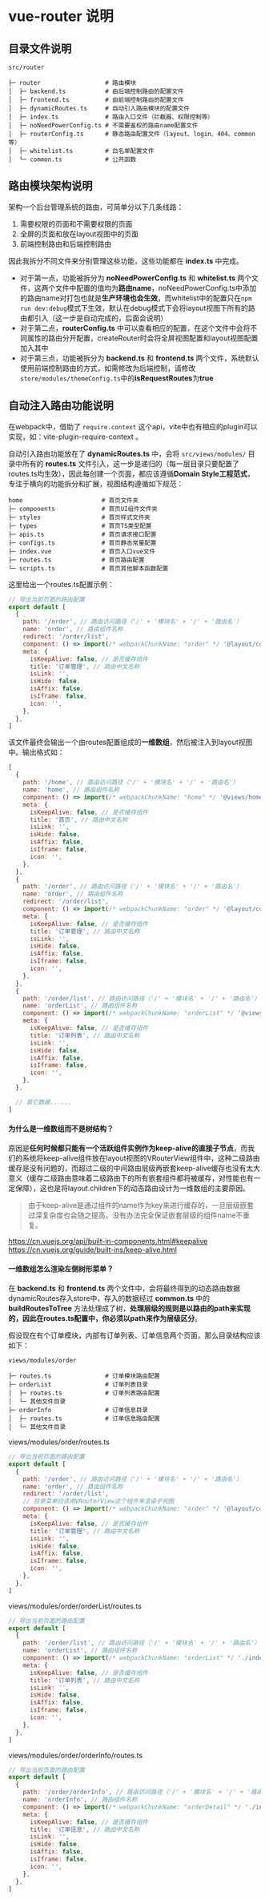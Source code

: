 # vue-router 说明

## 目录文件说明

```
src/router

├─ router                  # 路由模块 
│  ├─ backend.ts           # 由后端控制路由的配置文件
│  ├─ frontend.ts          # 由前端控制路由的配置文件
│  ├─ dynamicRoutes.ts     # 自动引入路由模块的配置文件
│  ├─ index.ts             # 路由入口文件（拦截器、权限控制等）
│  ├─ noNeedPowerConfig.ts # 不需要鉴权的路由name配置文件
│  ├─ routerConfig.ts      # 静态路由配置文件（layout、login、404、common等）
│  ├─ whitelist.ts         # 白名单配置文件
│  └─ common.ts            # 公共函数
```


## 路由模块架构说明

架构一个后台管理系统的路由，可简单分以下几条线路：

1. 需要权限的页面和不需要权限的页面
2. 全屏的页面和放在layout视图中的页面
3. 前端控制路由和后端控制路由

因此我拆分不同文件来分别管理这些功能，这些功能都在 **index.ts** 中完成。

- 对于第一点，功能被拆分为 **noNeedPowerConfig.ts** 和 **whitelist.ts** 两个文件，这两个文件中配置的值均为**路由name**，noNeedPowerConfig.ts中添加的路由name对打包也就是**生产环境也会生效**，而whitelist中的配置只在`npm run dev:debug`模式下生效，默认在debug模式下会将layout视图下所有的路由都引入（这一步是自动完成的，后面会说明）
- 对于第二点，**routerConfig.ts** 中可以查看相应的配置，在这个文件中会将不同属性的路由分开配置，createRouter时会将全屏视图配置和layout视图配置加入其中
- 对于第三点，功能被拆分为 **backend.ts** 和 **frontend.ts** 两个文件，系统默认使用前端控制路由的方式，如需修改为后端控制，请修改`store/modules/themeConfig.ts`中的**isRequestRoutes**为**true**


## 自动注入路由功能说明

在webpack中，借助了 `require.context` 这个api，vite中也有相应的plugin可以实现，如：vite-plugin-require-context 。

自动引入路由功能放在了 **dynamicRoutes.ts** 中，会将 `src/views/modules/` 目录中所有的 **routes.ts** 文件引入，这一步是递归的（每一层目录只要配置了routes.ts均生效），因此每创建一个页面，都应该遵循**Domain Style工程范式**，专注于横向的功能拆分和扩展，视图结构遵循如下规范：
```
home                      # 首页文件夹
├─ components             # 首页UI组件文件夹
├─ styles                 # 首页样式文件夹
├─ types                  # 首页TS类型配置
├─ apis.ts                # 首页请求接口配置
├─ configs.ts             # 首页静态常量配置
├─ index.vue              # 首页入口vue文件
├─ routes.ts              # 首页路由配置
└─ scripts.ts             # 首页其他脚本函数配置
```

这里给出一个routes.ts配置示例：

```javascript
// 导出当前页面的路由配置
export default [
  {
    path: '/order', // 路由访问路径（'/' + '模块名' + '/' + '路由名'）
    name: 'order', // 路由组件名称
    redirect: '/order/list',
    component: () => import(/* webpackChunkName: "order" */ '@layout/components/VRouterView.vue'), // 按需引入组件，提高首屏加载速度
    meta: {
      isKeepAlive: false, // 是否缓存组件
      title: '订单管理', // 路由中文名称
      isLink: '',
      isHide: false,
      isAffix: false,
      isIframe: false,
      icon: '',
    },
  },
]
```

该文件最终会输出一个由routes配置组成的**一维数组**，然后被注入到layout视图中。输出格式如：

```javascript
[
  {
    path: '/home', // 路由访问路径（'/' + '模块名' + '/' + '路由名'）
    name: 'home', // 路由组件名称
    component: () => import(/* webpackChunkName: "home" */ '@views/home/index.vue'), // 按需引入组件，提高首屏加载速度
    meta: {
      isKeepAlive: false, // 是否缓存组件
      title: '首页', // 路由中文名称
      isLink: '',
      isHide: false,
      isAffix: false,
      isIframe: false,
      icon: '',
    },
  },
  {
    path: '/order', // 路由访问路径（'/' + '模块名' + '/' + '路由名'）
    name: 'order', // 路由组件名称
    redirect: '/order/list',
    component: () => import(/* webpackChunkName: "order" */ '@layout/components/VRouterView.vue'), // 按需引入组件，提高首屏加载速度
    meta: {
      isKeepAlive: false, // 是否缓存组件
      title: '订单管理', // 路由中文名称
      isLink: '',
      isHide: false,
      isAffix: false,
      isIframe: false,
      icon: '',
    },
  },
  {
    path: '/order/list', // 路由访问路径（'/' + '模块名' + '/' + '路由名'）
    name: 'orderList', // 路由组件名称
    component: () => import(/* webpackChunkName: "orderList" */ '@views/order/orderList/index.vue'), // 按需引入组件，提高首屏加载速度
    meta: {
      isKeepAlive: false, // 是否缓存组件
      title: '订单列表', // 路由中文名称
      isLink: '',
      isHide: false,
      isAffix: false,
      isIframe: false,
      icon: '',
    },
  },

  // 其它数据......
]
```


#### 为什么是一维数组而不是树结构？

原因是**任何时候都只能有一个活跃组件实例作为keep-alive的直接子节点**，而我们的系统将keep-alive组件放在layout视图的VRouterView组件中，这种二级路由缓存是没有问题的，而超过二级的中间路由层级再嵌套keep-alive缓存也没有太大意义（缓存二级路由意味着二级路由下的所有嵌套组件都将被缓存，对性能也有一定保障），这也是将layout.children下的动态路由设计为一维数组的主要原因。

> 由于keep-alive是通过组件的name作为key来进行缓存的，一旦层级嵌套过深复杂度也会随之提高，没有办法完全保证嵌套层级的组件name不重复。

https://cn.vuejs.org/api/built-in-components.html#keepalive
https://cn.vuejs.org/guide/built-ins/keep-alive.html


#### 一维数组怎么渲染左侧树形菜单？

在 **backend.ts** 和 **frontend.ts** 两个文件中，会将最终得到的动态路由数据dynamicRoutes存入store中，存入的数据经过 **common.ts** 中的 **buildRoutesToTree** 方法处理成了树，**处理层级的规则是以路由的path来实现的，因此在routes.ts配置中，你必须以path来作为层级区分**。

假设现在有个订单模块，内部有订单列表、订单信息两个页面，那么目录结构应该如下：


```
views/modules/order

├─ routes.ts               # 订单模块路由配置
├─ orderList               # 订单列表目录
│  ├─ routes.ts            # 订单列表路由配置
│  └─ 其他文件目录          
├─ orderInfo               # 订单信息目录
│  ├─ routes.ts            # 订单信息路由配置
│  └─ 其他文件目录          
```

views/modules/order/routes.ts

```javascript
// 导出当前页面的路由配置
export default [
  {
    path: '/order', // 路由访问路径（'/' + '模块名' + '/' + '路由名'）
    name: 'order', // 路由组件名称
    redirect: '/order/list',
    // 目录菜单应该用VRouterView这个组件来渲染子视图
    component: () => import(/* webpackChunkName: "order" */ '@layout/components/VRouterView.vue'), // 按需引入组件，提高首屏加载速度
    meta: {
      isKeepAlive: false, // 是否缓存组件
      title: '订单管理', // 路由中文名称
      isLink: '',
      isHide: false,
      isAffix: false,
      isIframe: false,
      icon: '',
    },
  },
]
```

views/modules/order/orderList/routes.ts

```javascript
// 导出当前页面的路由配置
export default [
  {
    path: '/order/list', // 路由访问路径（'/' + '模块名' + '/' + '路由名'）
    name: 'orderList', // 路由组件名称
    component: () => import(/* webpackChunkName: "orderList" */ './index.vue'), // 按需引入组件，提高首屏加载速度
    meta: {
      isKeepAlive: false, // 是否缓存组件
      title: '订单列表', // 路由中文名称
      isLink: '',
      isHide: false,
      isAffix: false,
      isIframe: false,
      icon: '',
    },
  },
]
```

views/modules/order/orderInfo/routes.ts

```javascript
// 导出当前页面的路由配置
export default [
  {
    path: '/order/orderInfo', // 路由访问路径（'/' + '模块名' + '/' + '路由名'）
    name: 'orderInfo', // 路由组件名称
    component: () => import(/* webpackChunkName: "orderDetail" */ './index.vue'), // 按需引入组件，提高首屏加载速度
    meta: {
      isKeepAlive: false, // 是否缓存组件
      title: '订单信息', // 路由中文名称
      isLink: '',
      isHide: false,
      isAffix: false,
      isIframe: false,
      icon: '',
    },
  },
]
```